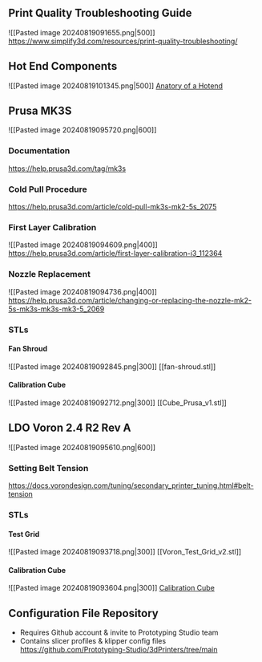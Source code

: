 ## Print Quality Troubleshooting Guide
![[Pasted image 20240819091655.png|500]]
https://www.simplify3d.com/resources/print-quality-troubleshooting/
## Hot End Components
![[Pasted image 20240819101345.png|500]]
[Anatory of a Hotend](https://e3d-online.com/blogs/news/anatomy-of-a-hotend)
## Prusa MK3S
![[Pasted image 20240819095720.png|600]]
### Documentation
https://help.prusa3d.com/tag/mk3s
### Cold Pull Procedure
https://help.prusa3d.com/article/cold-pull-mk3s-mk2-5s_2075
### First Layer Calibration
![[Pasted image 20240819094609.png|400]]
https://help.prusa3d.com/article/first-layer-calibration-i3_112364
### Nozzle Replacement
![[Pasted image 20240819094736.png|400]]
https://help.prusa3d.com/article/changing-or-replacing-the-nozzle-mk2-5s-mk3s-mk3s-mk3-5_2069
### STLs

#### Fan Shroud
![[Pasted image 20240819092845.png|300]]
[[fan-shroud.stl]]
#### Calibration Cube
  ![[Pasted image 20240819092712.png|300]]
 [[Cube_Prusa_v1.stl]]
## LDO Voron 2.4 R2 Rev A
![[Pasted image 20240819095610.png|600]]
### Setting Belt Tension
https://docs.vorondesign.com/tuning/secondary_printer_tuning.html#belt-tension
### STLs

#### Test Grid
![[Pasted image 20240819093718.png|300]]
[[Voron_Test_Grid_v2.stl]]
#### Calibration Cube
![[Pasted image 20240819093604.png|300]]
[Calibration Cube](Voron_Design_Cube_v7.stl)
## Configuration File Repository
- Requires Github account & invite to Prototyping Studio team
- Contains slicer profiles & klipper config files
https://github.com/Prototyping-Studio/3dPrinters/tree/main
